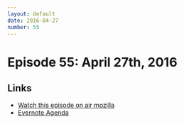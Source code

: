```yaml
---
layout: default
date: 2016-04-27
number: 55
---
```


# Episode 55: April 27th, 2016

## Links
* [Watch this episode on air mozilla](https://air.mozilla.org/the-joy-of-coding-episode-55/)
* [Evernote Agenda](https://www.evernote.com/l/AbKqJfn1SAlFcK1oXetUiGuLPElBqAsAkaY)
